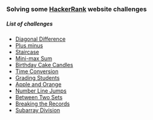 ### Solving some [HackerRank](https://www.hackerrank.com) website challenges

##### List of challenges

- <a href="/diagonal-difference">Diagonal Difference</a>
- <a href="/plus-minus">Plus minus</a>
- <a href="/staircase">Staircase</a>
- <a href="/mini-max-sum">Mini-max Sum</a>
- <a href="/birthday-cake-candles">Birthday Cake Candles</a>
- <a href="/time-conversion">Time Conversion</a>
- <a href="/grading-students">Grading Students</a>
- <a href="/apple-and-orange">Apple and Orange</a>
- <a href="/number-line-jumps">Number Line Jumps</a>
- <a href="/between-two-sets">Between Two Sets</a>
- <a href="/breaking-the-records">Breaking the Records</a>
- <a href="/subarray-division">Subarray Division</a>
